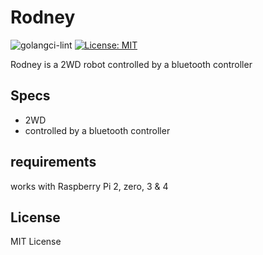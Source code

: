 # Rodney

![golangci-lint](https://github.com/bbayszczak/rodney/workflows/golangci-lint/badge.svg?branch=main)
[![License: MIT](https://img.shields.io/badge/License-MIT-yellow.svg)](https://opensource.org/licenses/MIT)

Rodney is a 2WD robot controlled by a bluetooth controller

## Specs

  - 2WD
  - controlled by a bluetooth controller

## requirements

works with Raspberry Pi 2, zero, 3 & 4

## License

MIT License
